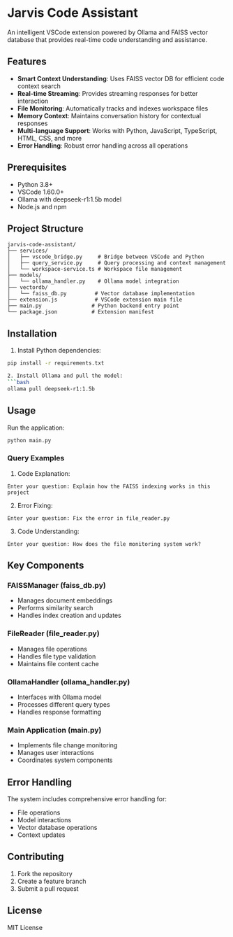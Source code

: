 # Jarvis Code Assistant

An intelligent VSCode extension powered by Ollama and FAISS vector database that provides real-time code understanding and assistance.

## Features

- **Smart Context Understanding**: Uses FAISS vector DB for efficient code context search
- **Real-time Streaming**: Provides streaming responses for better interaction
- **File Monitoring**: Automatically tracks and indexes workspace files
- **Memory Context**: Maintains conversation history for contextual responses
- **Multi-language Support**: Works with Python, JavaScript, TypeScript, HTML, CSS, and more
- **Error Handling**: Robust error handling across all operations

## Prerequisites

- Python 3.8+
- VSCode 1.60.0+
- Ollama with deepseek-r1:1.5b model
- Node.js and npm

## Project Structure

```
jarvis-code-assistant/
├── services/
│   ├── vscode_bridge.py     # Bridge between VSCode and Python
│   ├── query_service.py     # Query processing and context management
│   └── workspace-service.ts # Workspace file management
├── models/
│   └── ollama_handler.py    # Ollama model integration
├── vectordb/
│   └── faiss_db.py         # Vector database implementation
├── extension.js            # VSCode extension main file
├── main.py                # Python backend entry point
└── package.json           # Extension manifest
```

## Installation

1. Install Python dependencies:
```bash
pip install -r requirements.txt

2. Install Ollama and pull the model:
```bash
ollama pull deepseek-r1:1.5b
```

## Usage

Run the application:
```bash
python main.py
```

### Query Examples

1. Code Explanation:
```
Enter your question: Explain how the FAISS indexing works in this project
```

2. Error Fixing:
```
Enter your question: Fix the error in file_reader.py
```

3. Code Understanding:
```
Enter your question: How does the file monitoring system work?
```

## Key Components

### FAISSManager (faiss_db.py)
- Manages document embeddings
- Performs similarity search
- Handles index creation and updates

### FileReader (file_reader.py)
- Manages file operations
- Handles file type validation
- Maintains file content cache

### OllamaHandler (ollama_handler.py)
- Interfaces with Ollama model
- Processes different query types
- Handles response formatting

### Main Application (main.py)
- Implements file change monitoring
- Manages user interactions
- Coordinates system components

## Error Handling

The system includes comprehensive error handling for:
- File operations
- Model interactions
- Vector database operations
- Context updates

## Contributing

1. Fork the repository
2. Create a feature branch
3. Submit a pull request

## License

MIT License
